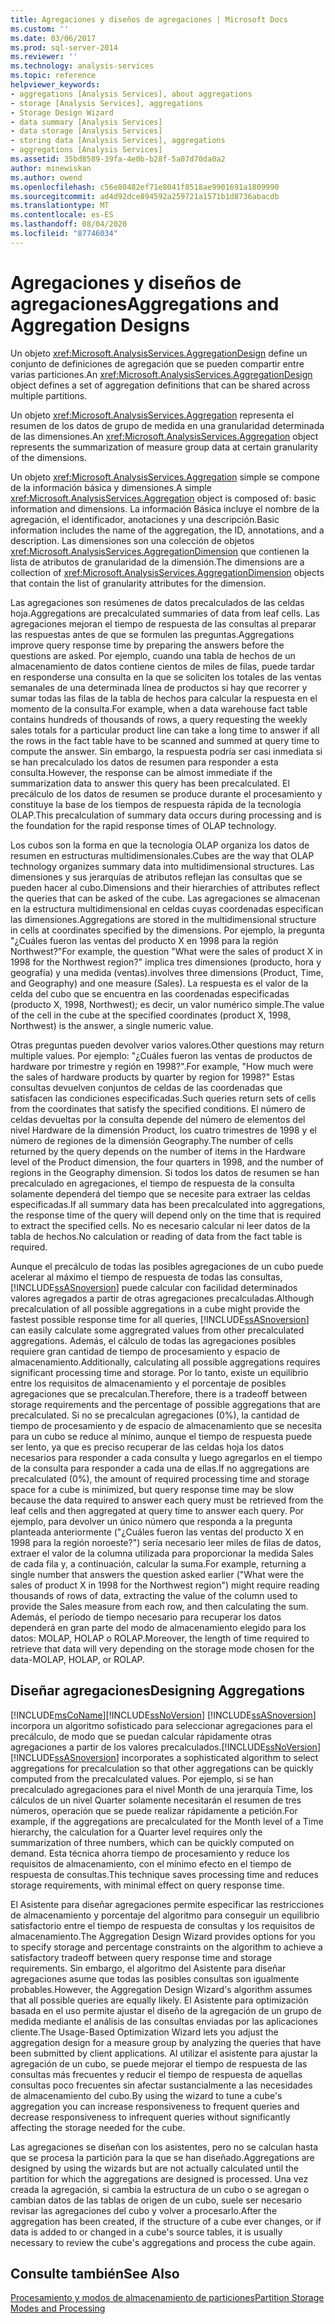 ```yaml
---
title: Agregaciones y diseños de agregaciones | Microsoft Docs
ms.custom: ''
ms.date: 03/06/2017
ms.prod: sql-server-2014
ms.reviewer: ''
ms.technology: analysis-services
ms.topic: reference
helpviewer_keywords:
- aggregations [Analysis Services], about aggregations
- storage [Analysis Services], aggregations
- Storage Design Wizard
- data summary [Analysis Services]
- data storage [Analysis Services]
- storing data [Analysis Services], aggregations
- aggregations [Analysis Services]
ms.assetid: 35bd8589-39fa-4e0b-b28f-5a07d70da0a2
author: minewiskan
ms.author: owend
ms.openlocfilehash: c56e80482ef71e8041f8518ae9901691a1809990
ms.sourcegitcommit: ad4d92dce894592a259721a1571b1d8736abacdb
ms.translationtype: MT
ms.contentlocale: es-ES
ms.lasthandoff: 08/04/2020
ms.locfileid: "87746034"
---
```

# <a name="aggregations-and-aggregation-designs"></a><span data-ttu-id="ceb07-102">Agregaciones y diseños de agregaciones</span><span class="sxs-lookup"><span data-stu-id="ceb07-102">Aggregations and Aggregation Designs</span></span>
  <span data-ttu-id="ceb07-103">Un objeto <xref:Microsoft.AnalysisServices.AggregationDesign> define un conjunto de definiciones de agregación que se pueden compartir entre varias particiones.</span><span class="sxs-lookup"><span data-stu-id="ceb07-103">An <xref:Microsoft.AnalysisServices.AggregationDesign> object defines a set of aggregation definitions that can be shared across multiple partitions.</span></span>  
  
 <span data-ttu-id="ceb07-104">Un objeto <xref:Microsoft.AnalysisServices.Aggregation> representa el resumen de los datos de grupo de medida en una granularidad determinada de las dimensiones.</span><span class="sxs-lookup"><span data-stu-id="ceb07-104">An <xref:Microsoft.AnalysisServices.Aggregation> object represents the summarization of measure group data at certain granularity of the dimensions.</span></span>  
  
 <span data-ttu-id="ceb07-105">Un objeto <xref:Microsoft.AnalysisServices.Aggregation> simple se compone de la información básica y dimensiones.</span><span class="sxs-lookup"><span data-stu-id="ceb07-105">A simple <xref:Microsoft.AnalysisServices.Aggregation> object is composed of: basic information and dimensions.</span></span> <span data-ttu-id="ceb07-106">La información Básica incluye el nombre de la agregación, el identificador, anotaciones y una descripción.</span><span class="sxs-lookup"><span data-stu-id="ceb07-106">Basic information includes the name of the aggregation, the ID, annotations, and a description.</span></span> <span data-ttu-id="ceb07-107">Las dimensiones son una colección de objetos <xref:Microsoft.AnalysisServices.AggregationDimension> que contienen la lista de atributos de granularidad de la dimensión.</span><span class="sxs-lookup"><span data-stu-id="ceb07-107">The dimensions are a collection of <xref:Microsoft.AnalysisServices.AggregationDimension> objects that contain the list of granularity attributes for the dimension.</span></span>  
  
 <span data-ttu-id="ceb07-108">Las agregaciones son resúmenes de datos precalculados de las celdas hoja.</span><span class="sxs-lookup"><span data-stu-id="ceb07-108">Aggregations are precalculated summaries of data from leaf cells.</span></span> <span data-ttu-id="ceb07-109">Las agregaciones mejoran el tiempo de respuesta de las consultas al preparar las respuestas antes de que se formulen las preguntas.</span><span class="sxs-lookup"><span data-stu-id="ceb07-109">Aggregations improve query response time by preparing the answers before the questions are asked.</span></span> <span data-ttu-id="ceb07-110">Por ejemplo, cuando una tabla de hechos de un almacenamiento de datos contiene cientos de miles de filas, puede tardar en responderse una consulta en la que se soliciten los totales de las ventas semanales de una determinada línea de productos si hay que recorrer y sumar todas las filas de la tabla de hechos para calcular la respuesta en el momento de la consulta.</span><span class="sxs-lookup"><span data-stu-id="ceb07-110">For example, when a data warehouse fact table contains hundreds of thousands of rows, a query requesting the weekly sales totals for a particular product line can take a long time to answer if all the rows in the fact table have to be scanned and summed at query time to compute the answer.</span></span> <span data-ttu-id="ceb07-111">Sin embargo, la respuesta podría ser casi inmediata si se han precalculado los datos de resumen para responder a esta consulta.</span><span class="sxs-lookup"><span data-stu-id="ceb07-111">However, the response can be almost immediate if the summarization data to answer this query has been precalculated.</span></span> <span data-ttu-id="ceb07-112">El precálculo de los datos de resumen se produce durante el procesamiento y constituye la base de los tiempos de respuesta rápida de la tecnología OLAP.</span><span class="sxs-lookup"><span data-stu-id="ceb07-112">This precalculation of summary data occurs during processing and is the foundation for the rapid response times of OLAP technology.</span></span>  
  
 <span data-ttu-id="ceb07-113">Los cubos son la forma en que la tecnología OLAP organiza los datos de resumen en estructuras multidimensionales.</span><span class="sxs-lookup"><span data-stu-id="ceb07-113">Cubes are the way that OLAP technology organizes summary data into multidimensional structures.</span></span> <span data-ttu-id="ceb07-114">Las dimensiones y sus jerarquías de atributos reflejan las consultas que se pueden hacer al cubo.</span><span class="sxs-lookup"><span data-stu-id="ceb07-114">Dimensions and their hierarchies of attributes reflect the queries that can be asked of the cube.</span></span> <span data-ttu-id="ceb07-115">Las agregaciones se almacenan en la estructura multidimensional en celdas cuyas coordenadas especifican las dimensiones.</span><span class="sxs-lookup"><span data-stu-id="ceb07-115">Aggregations are stored in the multidimensional structure in cells at coordinates specified by the dimensions.</span></span> <span data-ttu-id="ceb07-116">Por ejemplo, la pregunta "¿Cuáles fueron las ventas del producto X en 1998 para la región Northwest?"</span><span class="sxs-lookup"><span data-stu-id="ceb07-116">For example, the question "What were the sales of product X in 1998 for the Northwest region?"</span></span> <span data-ttu-id="ceb07-117">implica tres dimensiones (producto, hora y geografía) y una medida (ventas).</span><span class="sxs-lookup"><span data-stu-id="ceb07-117">involves three dimensions (Product, Time, and Geography) and one measure (Sales).</span></span> <span data-ttu-id="ceb07-118">La respuesta es el valor de la celda del cubo que se encuentra en las coordenadas especificadas (producto X, 1998, Northwest); es decir, un valor numérico simple.</span><span class="sxs-lookup"><span data-stu-id="ceb07-118">The value of the cell in the cube at the specified coordinates (product X, 1998, Northwest) is the answer, a single numeric value.</span></span>  
  
 <span data-ttu-id="ceb07-119">Otras preguntas pueden devolver varios valores.</span><span class="sxs-lookup"><span data-stu-id="ceb07-119">Other questions may return multiple values.</span></span> <span data-ttu-id="ceb07-120">Por ejemplo: "¿Cuáles fueron las ventas de productos de hardware por trimestre y región en 1998?".</span><span class="sxs-lookup"><span data-stu-id="ceb07-120">For example, "How much were the sales of hardware products by quarter by region for 1998?"</span></span> <span data-ttu-id="ceb07-121">Estas consultas devuelven conjuntos de celdas de las coordenadas que satisfacen las condiciones especificadas.</span><span class="sxs-lookup"><span data-stu-id="ceb07-121">Such queries return sets of cells from the coordinates that satisfy the specified conditions.</span></span> <span data-ttu-id="ceb07-122">El número de celdas devueltas por la consulta depende del número de elementos del nivel Hardware de la dimensión Product, los cuatro trimestres de 1998 y el número de regiones de la dimensión Geography.</span><span class="sxs-lookup"><span data-stu-id="ceb07-122">The number of cells returned by the query depends on the number of items in the Hardware level of the Product dimension, the four quarters in 1998, and the number of regions in the Geography dimension.</span></span> <span data-ttu-id="ceb07-123">Si todos los datos de resumen se han precalculado en agregaciones, el tiempo de respuesta de la consulta solamente dependerá del tiempo que se necesite para extraer las celdas especificadas.</span><span class="sxs-lookup"><span data-stu-id="ceb07-123">If all summary data has been precalculated into aggregations, the response time of the query will depend only on the time that is required to extract the specified cells.</span></span> <span data-ttu-id="ceb07-124">No es necesario calcular ni leer datos de la tabla de hechos.</span><span class="sxs-lookup"><span data-stu-id="ceb07-124">No calculation or reading of data from the fact table is required.</span></span>  
  
 <span data-ttu-id="ceb07-125">Aunque el precálculo de todas las posibles agregaciones de un cubo puede acelerar al máximo el tiempo de respuesta de todas las consultas, [!INCLUDE[ssASnoversion](../../includes/ssasnoversion-md.md)] puede calcular con facilidad determinados valores agregados a partir de otras agregaciones precalculadas.</span><span class="sxs-lookup"><span data-stu-id="ceb07-125">Although precalculation of all possible aggregations in a cube might provide the fastest possible response time for all queries, [!INCLUDE[ssASnoversion](../../includes/ssasnoversion-md.md)] can easily calculate some aggregrated values from other precalculated aggregations.</span></span> <span data-ttu-id="ceb07-126">Además, el cálculo de todas las agregaciones posibles requiere gran cantidad de tiempo de procesamiento y espacio de almacenamiento.</span><span class="sxs-lookup"><span data-stu-id="ceb07-126">Additionally, calculating all possible aggregations requires significant processing time and storage.</span></span> <span data-ttu-id="ceb07-127">Por lo tanto, existe un equilibrio entre los requisitos de almacenamiento y el porcentaje de posibles agregaciones que se precalculan.</span><span class="sxs-lookup"><span data-stu-id="ceb07-127">Therefore, there is a tradeoff between storage requirements and the percentage of possible aggregations that are precalculated.</span></span> <span data-ttu-id="ceb07-128">Si no se precalculan agregaciones (0%), la cantidad de tiempo de procesamiento y de espacio de almacenamiento que se necesita para un cubo se reduce al mínimo, aunque el tiempo de respuesta puede ser lento, ya que es preciso recuperar de las celdas hoja los datos necesarios para responder a cada consulta y luego agregarlos en el tiempo de la consulta para responder a cada una de ellas.</span><span class="sxs-lookup"><span data-stu-id="ceb07-128">If no aggregations are precalculated (0%), the amount of required processing time and storage space for a cube is minimized, but query response time may be slow because the data required to answer each query must be retrieved from the leaf cells and then aggregated at query time to answer each query.</span></span> <span data-ttu-id="ceb07-129">Por ejemplo, para devolver un único número que responda a la pregunta planteada anteriormente ("¿Cuáles fueron las ventas del producto X en 1998 para la región noroeste?") sería necesario leer miles de filas de datos, extraer el valor de la columna utilizada para proporcionar la medida Sales de cada fila y, a continuación, calcular la suma.</span><span class="sxs-lookup"><span data-stu-id="ceb07-129">For example, returning a single number that answers the question asked earlier ("What were the sales of product X in 1998 for the Northwest region") might require reading thousands of rows of data, extracting the value of the column used to provide the Sales measure from each row, and then calculating the sum.</span></span> <span data-ttu-id="ceb07-130">Además, el período de tiempo necesario para recuperar los datos dependerá en gran parte del modo de almacenamiento elegido para los datos: MOLAP, HOLAP o ROLAP.</span><span class="sxs-lookup"><span data-stu-id="ceb07-130">Moreover, the length of time required to retrieve that data will very depending on the storage mode chosen for the data-MOLAP, HOLAP, or ROLAP.</span></span>  
  
## <a name="designing-aggregations"></a><span data-ttu-id="ceb07-131">Diseñar agregaciones</span><span class="sxs-lookup"><span data-stu-id="ceb07-131">Designing Aggregations</span></span>  
 [!INCLUDE[msCoName](../../includes/msconame-md.md)]<span data-ttu-id="ceb07-132">[!INCLUDE[ssNoVersion](../../includes/ssnoversion-md.md)] [!INCLUDE[ssASnoversion](../../includes/ssasnoversion-md.md)] incorpora un algoritmo sofisticado para seleccionar agregaciones para el precálculo, de modo que se puedan calcular rápidamente otras agregaciones a partir de los valores precalculados.</span><span class="sxs-lookup"><span data-stu-id="ceb07-132">[!INCLUDE[ssNoVersion](../../includes/ssnoversion-md.md)] [!INCLUDE[ssASnoversion](../../includes/ssasnoversion-md.md)] incorporates a sophisticated algorithm to select aggregations for precalculation so that other aggregations can be quickly computed from the precalculated values.</span></span> <span data-ttu-id="ceb07-133">Por ejemplo, si se han precalculado agregaciones para el nivel Month de una jerarquía Time, los cálculos de un nivel Quarter solamente necesitarán el resumen de tres números, operación que se puede realizar rápidamente a petición.</span><span class="sxs-lookup"><span data-stu-id="ceb07-133">For example, if the aggregations are precalculated for the Month level of a Time hierarchy, the calculation for a Quarter level requires only the summarization of three numbers, which can be quickly computed on demand.</span></span> <span data-ttu-id="ceb07-134">Esta técnica ahorra tiempo de procesamiento y reduce los requisitos de almacenamiento, con el mínimo efecto en el tiempo de respuesta de consultas.</span><span class="sxs-lookup"><span data-stu-id="ceb07-134">This technique saves processing time and reduces storage requirements, with minimal effect on query response time.</span></span>  
  
 <span data-ttu-id="ceb07-135">El Asistente para diseñar agregaciones permite especificar las restricciones de almacenamiento y porcentaje del algoritmo para conseguir un equilibrio satisfactorio entre el tiempo de respuesta de consultas y los requisitos de almacenamiento.</span><span class="sxs-lookup"><span data-stu-id="ceb07-135">The Aggregation Design Wizard provides options for you to specify storage and percentage constraints on the algorithm to achieve a satisfactory tradeoff between query response time and storage requirements.</span></span> <span data-ttu-id="ceb07-136">Sin embargo, el algoritmo del Asistente para diseñar agregaciones asume que todas las posibles consultas son igualmente probables.</span><span class="sxs-lookup"><span data-stu-id="ceb07-136">However, the Aggregation Design Wizard's algorithm assumes that all possible queries are equally likely.</span></span> <span data-ttu-id="ceb07-137">El Asistente para optimización basada en el uso permite ajustar el diseño de la agregación de un grupo de medida mediante el análisis de las consultas enviadas por las aplicaciones cliente.</span><span class="sxs-lookup"><span data-stu-id="ceb07-137">The Usage-Based Optimization Wizard lets you adjust the aggregation design for a measure group by analyzing the queries that have been submitted by client applications.</span></span> <span data-ttu-id="ceb07-138">Al utilizar el asistente para ajustar la agregación de un cubo, se puede mejorar el tiempo de respuesta de las consultas más frecuentes y reducir el tiempo de respuesta de aquellas consultas poco frecuentes sin afectar sustancialmente a las necesidades de almacenamiento del cubo.</span><span class="sxs-lookup"><span data-stu-id="ceb07-138">By using the wizard to tune a cube's aggregation you can increase responsiveness to frequent queries and decrease responsiveness to infrequent queries without significantly affecting the storage needed for the cube.</span></span>  
  
 <span data-ttu-id="ceb07-139">Las agregaciones se diseñan con los asistentes, pero no se calculan hasta que se procesa la partición para la que se han diseñado.</span><span class="sxs-lookup"><span data-stu-id="ceb07-139">Aggregations are designed by using the wizards but are not actually calculated until the partition for which the aggregations are designed is processed.</span></span> <span data-ttu-id="ceb07-140">Una vez creada la agregación, si cambia la estructura de un cubo o se agregan o cambian datos de las tablas de origen de un cubo, suele ser necesario revisar las agregaciones del cubo y volver a procesarlo.</span><span class="sxs-lookup"><span data-stu-id="ceb07-140">After the aggregation has been created, if the structure of a cube ever changes, or if data is added to or changed in a cube's source tables, it is usually necessary to review the cube's aggregations and process the cube again.</span></span>  
  
## <a name="see-also"></a><span data-ttu-id="ceb07-141">Consulte también</span><span class="sxs-lookup"><span data-stu-id="ceb07-141">See Also</span></span>  
 [<span data-ttu-id="ceb07-142">Procesamiento y modos de almacenamiento de particiones</span><span class="sxs-lookup"><span data-stu-id="ceb07-142">Partition Storage Modes and Processing</span></span>](partitions-partition-storage-modes-and-processing.md)  
  
  

